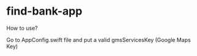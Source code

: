 # find-bank-app

How to use?

Go to AppConfig.swift file and put a valid gmsServicesKey (Google Maps Key)
